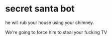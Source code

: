 # secret santa bot
he will rub your house using your chimney. </p>
We're going to force him to steal your fucking TV
